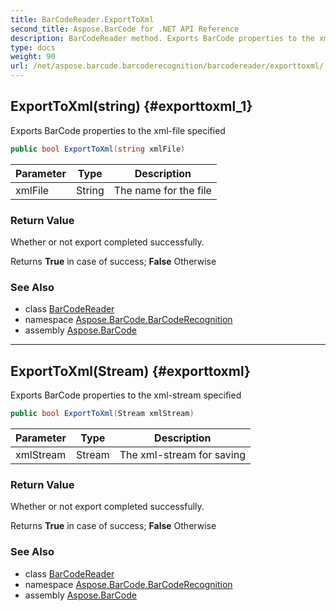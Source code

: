 ```yaml
---
title: BarCodeReader.ExportToXml
second_title: Aspose.BarCode for .NET API Reference
description: BarCodeReader method. Exports BarCode properties to the xmlfile specified
type: docs
weight: 90
url: /net/aspose.barcode.barcoderecognition/barcodereader/exporttoxml/
---
```

## ExportToXml(string) {#exporttoxml_1}

Exports BarCode properties to the xml-file specified

```csharp
public bool ExportToXml(string xmlFile)
```

| Parameter | Type | Description |
| --- | --- | --- |
| xmlFile | String | The name for the file |

### Return Value

Whether or not export completed successfully.

Returns **True** in case of success; **False** Otherwise

### See Also

* class [BarCodeReader](../)
* namespace [Aspose.BarCode.BarCodeRecognition](../../../aspose.barcode.barcoderecognition/)
* assembly [Aspose.BarCode](../../../)

---

## ExportToXml(Stream) {#exporttoxml}

Exports BarCode properties to the xml-stream specified

```csharp
public bool ExportToXml(Stream xmlStream)
```

| Parameter | Type | Description |
| --- | --- | --- |
| xmlStream | Stream | The xml-stream for saving |

### Return Value

Whether or not export completed successfully.

Returns **True** in case of success; **False** Otherwise

### See Also

* class [BarCodeReader](../)
* namespace [Aspose.BarCode.BarCodeRecognition](../../../aspose.barcode.barcoderecognition/)
* assembly [Aspose.BarCode](../../../)


